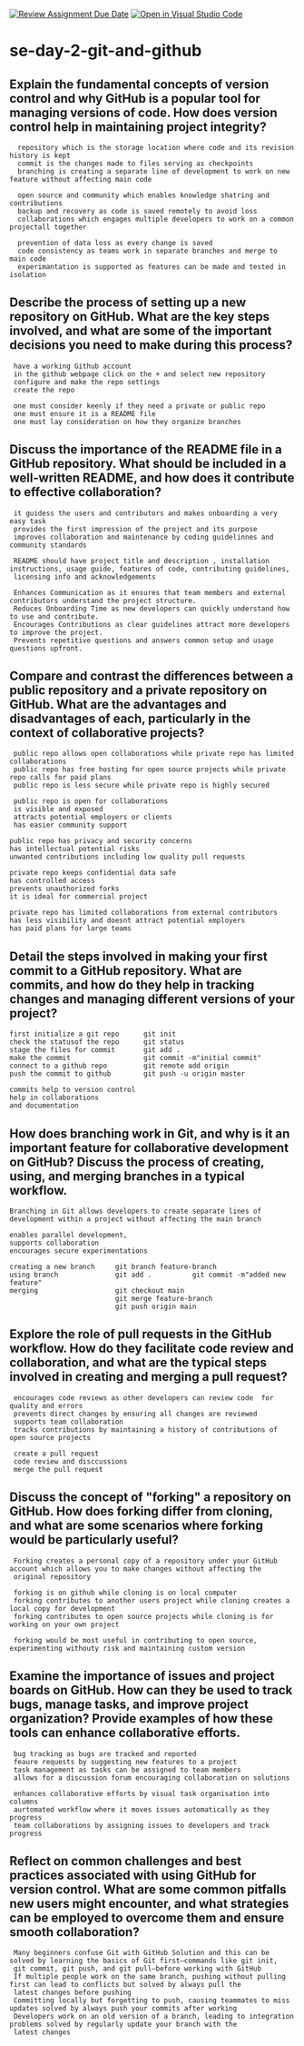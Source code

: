 [![Review Assignment Due Date](https://classroom.github.com/assets/deadline-readme-button-22041afd0340ce965d47ae6ef1cefeee28c7c493a6346c4f15d667ab976d596c.svg)](https://classroom.github.com/a/8wgCKhpZ)
[![Open in Visual Studio Code](https://classroom.github.com/assets/open-in-vscode-2e0aaae1b6195c2367325f4f02e2d04e9abb55f0b24a779b69b11b9e10269abc.svg)](https://classroom.github.com/online_ide?assignment_repo_id=18414708&assignment_repo_type=AssignmentRepo)
# se-day-2-git-and-github
## Explain the fundamental concepts of version control and why GitHub is a popular tool for managing versions of code. How does version control help in maintaining project integrity?
      repository which is the storage location where code and its revision history is kept
      commit is the changes made to files serving as checkpoints
      branching is creating a separate line of development to work on new feature without affecting main code

      open source and community which enables knowledge shatring and contributions 
      backup and recovery as code is saved remotely to avoid loss
      collaborations which engages multiple developers to work on a common projectall together

      prevention of data loss as every change is saved
      code consistency as teams work in separate branches and merge to main code
      experimantation is supported as features can be made and tested in isolation 
## Describe the process of setting up a new repository on GitHub. What are the key steps involved, and what are some of the important decisions you need to make during this process?
     have a working Github account
     in the github webpage click on the + and select new repository
     configure and make the repo settings
     create the repo

     one must consider keenly if they need a private or public repo
     one must ensure it is a README file
     one must lay consideration on how they organize branches 
## Discuss the importance of the README file in a GitHub repository. What should be included in a well-written README, and how does it contribute to effective collaboration?
     it guidess the users and contributors and makes onboarding a very easy task
     provides the first impression of the project and its purpose 
     improves collaboration and maintenance by coding guidelinnes and community standards

     README should have project title and description , installation instructions, usage guide, features of code, contributing guidelines,
     licensing info and acknowledgements 
     
     Enhances Communication as it ensures that team members and external contributors understand the project structure.
     Reduces Onboarding Time as new developers can quickly understand how to use and contribute.
     Encourages Contributions as clear guidelines attract more developers to improve the project.
     Prevents repetitive questions and answers common setup and usage questions upfront.
## Compare and contrast the differences between a public repository and a private repository on GitHub. What are the advantages and disadvantages of each, particularly in the context of collaborative projects?
     public repo allows open collaborations while private repo has limited collaborations
     public repo has free hosting for open source projects while private repo calls for paid plans
     public repo is less secure while private repo is highly secured 

     public repo is open for collaborations 
     is visible and exposed 
     attracts potential employers or clients 
     has easier community support

    public repo has privacy and security concerns 
    has intellectual potential risks 
    unwanted contributions including low quality pull requests

    private repo keeps confidential data safe 
    has controlled access
    prevents unauthorized forks 
    it is ideal for commercial project

    private repo has limited collaborations from external contributors 
    has less visibility and doesnt attract potential employers
    has paid plans for large teams
    
     
## Detail the steps involved in making your first commit to a GitHub repository. What are commits, and how do they help in tracking changes and managing different versions of your project?
    first initialize a git repo      git init
    check the statusof the repo      git status
    stage the files for commit       git add .
    make the commit                  git commit -m"initial commit"
    connect to a github repo         git remote add origin 
    push the commit to github        git push -u origin master

    commits help to version control
    help in collaborations 
    and documentation 
## How does branching work in Git, and why is it an important feature for collaborative development on GitHub? Discuss the process of creating, using, and merging branches in a typical workflow.
    Branching in Git allows developers to create separate lines of development within a project without affecting the main branch

    enables parallel development, 
    supports collaboration 
    encourages secure experimentations

    creating a new branch     git branch feature-branch
    using branch              git add .          git commit -m"added new feature"
    merging                   git checkout main
                              git merge feature-branch
                              git push origin main

## Explore the role of pull requests in the GitHub workflow. How do they facilitate code review and collaboration, and what are the typical steps involved in creating and merging a pull request?
     encourages code reviews as other developers can review code  for quality and errors
     prevents direct changes by ensuring all changes are reviewed
     supports team collaboration 
     tracks contributions by maintaining a history of contributions of open source projects

     create a pull request 
     code review and disccussions 
     merge the pull request 
## Discuss the concept of "forking" a repository on GitHub. How does forking differ from cloning, and what are some scenarios where forking would be particularly useful?
     Forking creates a personal copy of a repository under your GitHub account which allows you to make changes without affecting the 
     original repository

     forking is on github while cloning is on local computer 
     forking contributes to another users project while cloning creates a local copy for development
     forking contributes to open source projects while cloning is for working on your own project

     forking would be most useful in contributing to open source, experimenting withouty risk and maintaining custom version 
     
## Examine the importance of issues and project boards on GitHub. How can they be used to track bugs, manage tasks, and improve project organization? Provide examples of how these tools can enhance collaborative efforts.
     bug tracking as bugs are tracked and reported  
     feaure requests by suggesting new features to a project 
     task management as tasks can be assigned to team members 
     allows for a discussion forum encouraging collaboration on solutions

     enhances collaborative efforts by visual task organisation into columns 
     aurtomated workflow where it moves issues automatically as they progress
     team collaborations by assigning issues to developers and track progress
## Reflect on common challenges and best practices associated with using GitHub for version control. What are some common pitfalls new users might encounter, and what strategies can be employed to overcome them and ensure smooth collaboration?
     Many beginners confuse Git with GitHub Solution and this can be solved by learning the basics of Git first—commands like git init, 
     git commit, git push, and git pull—before working with GitHub
     If multiple people work on the same branch, pushing without pulling first can lead to conflicts but solved by always pull the 
     latest changes before pushing
     Committing locally but forgetting to push, causing teammates to miss updates solved by always push your commits after working
     Developers work on an old version of a branch, leading to integration problems solved by regularly update your branch with the 
     latest changes
